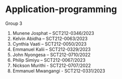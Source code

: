 # Application-programming
Group 3

1. Munene Josphat – SCT212-0346/2023
2. Kelvin Abidha – SCT212-0063/2023
3. Cynthia Vaati – SCT212-0050/2023
4. Emmanuel Kalii – SCT212-0329/2023
5. John Nyongesa – SCT212-0710/2022
6. Philip Simiyu – SCT212-0067/2023
7. Nickson Murithi - SCT212-0707/2022
8. Emmanuel Mwangangi - SCT212-0331/2023
